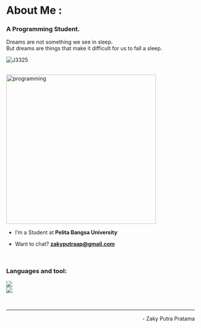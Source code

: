 <h1 align="left">About Me : </h1>
<h3 align="left">A Programming Student.</h3>
<p align="left">Dreams are not something we see in sleep.<br> But dreams are things that make it difficult for us to fall a sleep.</p>
<p align="left"> 
 <img src="https://komarev.com/ghpvc/?username=J3325&label=Profile%20views&color=6A5ACD&style=flat" alt="J3325" /> 
<!--  <img src="https://img.shields.io/badge/Languages-Python | Java | PHP | Typescript | Node | React -green.svg" alt="supun nanayakkara's languages" /> -->
<!--  <img alt="Profile followers" src="https://img.shields.io/github/followers/supuna97"> -->
</p>
<br>
<img align="center" alt="programming" width="400" src="https://cdna.artstation.com/p/assets/images/images/060/460/880/original/pixel-jeff-chill-mario-2023-2.gif?1678633376">
<br>

- I’m a Student at **Pelita Bangsa University**

- Want to chat? **zakyputraap@gmail.com**

<br>
<h3 align="left">Languages and tool:</h3>

<p align="left">
  <a href="https://skillicons.dev">
    <img src="https://skillicons.dev/icons?i=git,github,vscode,androidstudio,figma" /><br>
   <img src="https://skillicons.dev/icons?i=python,java,javascript,php,mysql" />
  </a>
</p>
<br>

---

<p align="right" > - Zaky Putra Pratama </a></p>
